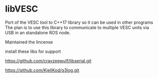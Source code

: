 # libVESC
Port of the VESC tool to C++17 library so it can be used in other programs
The plan is to use this library to communicate to multiple VESC units via USB in an standalone ROS node.

Maintained the lincense

install these libs for support

https://github.com/crayzeewulf/libserial.git

https://github.com/KjellKod/g3log.git

